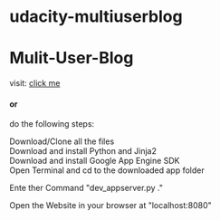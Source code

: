 # udacity-multiuserblog
<h1> Mulit-User-Blog </h1>

visit: <a href="http://flaskmusicblog.herokuapp.com">click me</a>

<h4>or</h4>

do the following steps:

Download/Clone all the files <br>
Download and install Python and Jinja2<br>
Download and install Google App Engine SDK<br>
Open Terminal and cd to the downloaded app folder<br>

Ente ther Command "dev_appserver.py ."<br>

Open the Website in your browser at "localhost:8080"<br>
